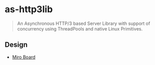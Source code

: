 # as-http3lib
> An Asynchronous HTTP/3 based Server Library with support of concurrency using ThreadPools and native Linux Primitives.

## Design
+ [Miro Board](https://miro.com/app/board/uXjVN645xLw=/?share_link_id=143978576535)
